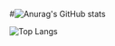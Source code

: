 #![Anurag's GitHub stats](https://github-readme-stats.vercel.app/api?username=gabrielguidini)

![Top Langs](https://github-readme-stats.vercel.app/api/top-langs/?username=gabrielguidinia&layout=compact)
